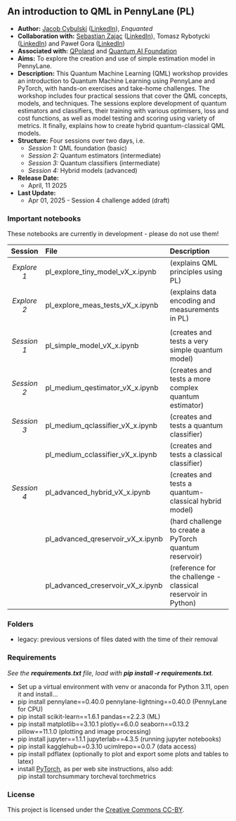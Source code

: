 ## An introduction to QML in PennyLane (PL)
- **Author:** [Jacob Cybulski](https://jacobcybulski.com/) ([LinkedIn](https://www.linkedin.com/in/jacobcybulski/)), *Enquanted*
- **Collaboration with:**
      [Sebastian Zając](https://sebastianzajac.pl/) ([LinkedIn](https://www.linkedin.com/in/sebastianzajac/)),
      Tomasz Rybotycki ([LinkedIn](https://www.linkedin.com/in/tomasz-rybotycki-01192582/)) and
      Paweł Gora ([LinkedIn](https://www.linkedin.com/in/pawelgora/))
- **Associated with:** [QPoland](https://qworld.net/qpoland/) and [Quantum AI Foundation](https://www.qaif.org/)
- **Aims:** To explore the creation and use of simple estimation model in PennyLane.
- **Description:** This Quantum Machine Learning (QML) workshop provides an introduction to Quantum Machine Learning using PennyLane and PyTorch, with hands-on exercises and take-home challenges. The workshop includes four practical sessions that cover the QML concepts, models, and techniques. The sessions explore development of quantum estimators and classifiers, their training with various optimisers, loss and cost functions, as well as model testing and scoring using variety of metrics. It finally, explains how to create hybrid quantum-classical QML models.
- **Structure:** Four sessions over two days, i.e.
  - *Session 1:* QML foundation (basic)
  - *Session 2:* Quantum estimators (intermediate)
  - *Session 3:* Quantum classifiers (intermediate)
  - *Session 4:* Hybrid models (advanced)
- **Release Date:**
  - April, 11 2025
- **Last Update:**
  - Apr 01, 2025 - Session 4 challenge added (draft)

### Important notebooks

<!--You can play with these notebooks, enjoy!-->
These notebooks are currently in development - please do not use them!

| Session | File | Description |
| :-: | :- | :- |
| *Explore 1* | pl_explore_tiny_model_vX_x.ipynb | (explains QML principles using PL) |
| *Explore 2* | pl_explore_meas_tests_vX_x.ipynb | (explains data encoding and measurements in PL) |
|  |  |  |
| *Session 1* | pl_simple_model_vX_x.ipynb | (creates and tests a very simple quantum model) |
| *Session 2* | pl_medium_qestimator_vX_x.ipynb | (creates and tests a more complex quantum estimator) |
| *Session 3* | pl_medium_qclassifier_vX_x.ipynb | (creates and tests a quantum classifier) |
|  | pl_medium_cclassifier_vX_x.ipynb | (creates and tests a classical classifier) |
| *Session 4* | pl_advanced_hybrid_vX_x.ipynb | (creates and tests a quantum-classical hybrid model) |
|  | pl_advanced_qreservoir_vX_x.ipynb | (hard challenge to create a PyTorch quantum reservoir) |
|  | pl_advanced_creservoir_vX_x.ipynb | (reference for the challenge - classical reservoir in Python) |

### Folders
- legacy: previous versions of files dated with the time of their removal
  
### Requirements
_See the **requirements.txt** file, load with **pip install -r requirements.txt**._
- Set up a virtual environment with venv or anaconda for Python 3.11, open it and install...
- pip install pennylane==0.40.0 pennylane-lightning==0.40.0 (PennyLane for CPU)
- pip install scikit-learn==1.6.1 pandas==2.2.3 (ML)
- pip install matplotlib==3.10.1 plotly==6.0.0 seaborn==0.13.2 pillow==11.1.0 (plotting and image processing)
- pip install jupyter==1.1.1 jupyterlab==4.3.5 (running jupyter notebooks)
- pip install kagglehub==0.3.10 ucimlrepo==0.0.7 (data access)
- pip install pdflatex (optionally to plot and export some plots and tables to latex)
- install [PyTorch](https://pytorch.org/get-started/locally/), as per web site instructions, also add:<br>
  pip install torchsummary torcheval torchmetrics

### License
This project is licensed under the [Creative Commons CC-BY](https://creativecommons.org/licenses/by/4.0/).